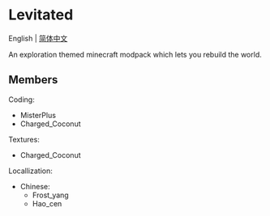 # Levitated

English | [简体中文](./README_cn.md)

An exploration themed minecraft modpack which lets you rebuild the world.

## Members
Coding: 
- MisterPlus
- Charged_Coconut

Textures: 
- Charged_Coconut

Locallization: 
- Chinese:
  - Frost_yang
  - Hao_cen

